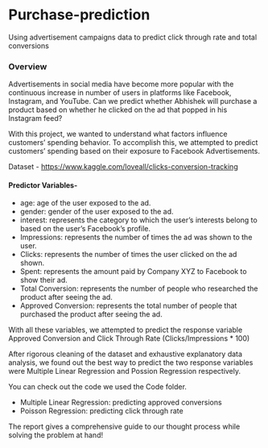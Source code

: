 # Purchase-prediction

Using advertisement campaigns data to predict click through rate and total conversions

### Overview

Advertisements in social media have become more popular with the continuous increase in number of users in platforms like Facebook, Instagram, and YouTube. Can we predict whether Abhishek will purchase a product based on whether he clicked on the ad that popped in his Instagram feed?

With this project, we wanted to understand what factors influence customers’ spending behavior. To accomplish this, we attempted to predict customers’ spending based on their exposure to Facebook Advertisements.

Dataset - https://www.kaggle.com/loveall/clicks-conversion-tracking

#### Predictor Variables-
- age: age of the user exposed to the ad. 
- gender: gender of the user exposed to the ad.
- interest: represents the category to which the user’s interests belong to based on the user’s Facebook’s profile.
- Impressions: represents the number of times the ad was shown to the user. 
- Clicks: represents the number of times the user clicked on the ad shown. 
- Spent: represents the amount paid by Company XYZ to Facebook to show their ad.
- Total Conversion: represents the number of people who researched the product after seeing the ad. 
- Approved Conversion: represents the total number of people that purchased the product after seeing the ad.

With all these variables, we attempted to predict the response variable Approved Conversion and Click Through Rate (Clicks/Impressions * 100)

After rigorous cleaning of the dataset and exhaustive explanatory data analysis, we found out the best way to predict the two response variables were Multiple Linear Regression and Possion Regression respectively.

You can check out the code we used the Code folder.
- Multiple Linear Regression: predicting approved conversions
- Poisson Regression: predicting click through rate

The report gives a comprehensive guide to our thought process while solving the problem at hand!
